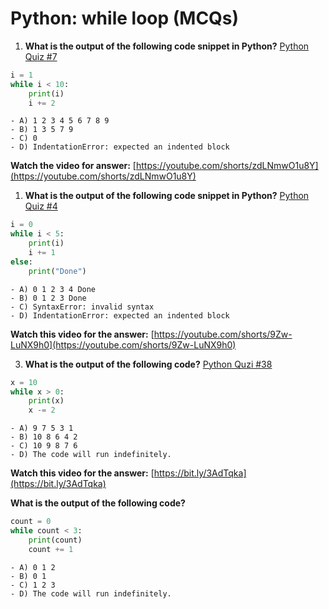 # Python: while loop (MCQs)

1. **What is the output of the following code snippet in Python?** [Python Quiz #7](https://youtube.com/shorts/zdLNmwO1u8Y)
   
```python
i = 1
while i < 10:
    print(i)
    i += 2
```

    - A) 1 2 3 4 5 6 7 8 9
    - B) 1 3 5 7 9
    - C) 0
    - D) IndentationError: expected an indented block

**Watch the video for answer:** [https://youtube.com/shorts/zdLNmwO1u8Y](https://youtube.com/shorts/zdLNmwO1u8Y)

<script async src="https://pagead2.googlesyndication.com/pagead/js/adsbygoogle.js?client=ca-pub-1602443888929206"
     crossorigin="anonymous"></script>
<ins class="adsbygoogle"
     style="display:block; text-align:center;"
     data-ad-layout="in-article"
     data-ad-format="fluid"
     data-ad-client="ca-pub-1602443888929206"
     data-ad-slot="6296238623"></ins>
<script>
     (adsbygoogle = window.adsbygoogle || []).push({});
</script>

1. **What is the output of the following code snippet in Python?** [Python Quiz #4](https://youtube.com/shorts/9Zw-LuNX9h0)

```python
i = 0
while i < 5:
    print(i)
    i += 1
else:
    print("Done")
```

    - A) 0 1 2 3 4 Done
    - B) 0 1 2 3 Done
    - C) SyntaxError: invalid syntax
    - D) IndentationError: expected an indented block

**Watch this video for the answer:** [https://youtube.com/shorts/9Zw-LuNX9h0](https://youtube.com/shorts/9Zw-LuNX9h0)

3. **What is the output of the following code?** [Python Quzi #38](https://bit.ly/3AdTqka)

```python
x = 10
while x > 0:
    print(x)
    x -= 2
```

    - A) 9 7 5 3 1
    - B) 10 8 6 4 2
    - C) 10 9 8 7 6
    - D) The code will run indefinitely.

**Watch this video for the answer:** [https://bit.ly/3AdTqka](https://bit.ly/3AdTqka)

**What is the output of the following code?**

```python
count = 0
while count < 3:
    print(count)
    count += 1
```
    - A) 0 1 2
    - B) 0 1
    - C) 1 2 3
    - D) The code will run indefinitely.
